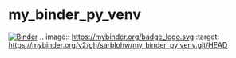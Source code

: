 # my_binder_py_venv

[![Binder](https://mybinder.org/badge_logo.svg)](https://mybinder.org/v2/gh/sarblohw/my_binder_py_venv.git/HEAD)
.. image:: https://mybinder.org/badge_logo.svg
 :target: https://mybinder.org/v2/gh/sarblohw/my_binder_py_venv.git/HEAD
